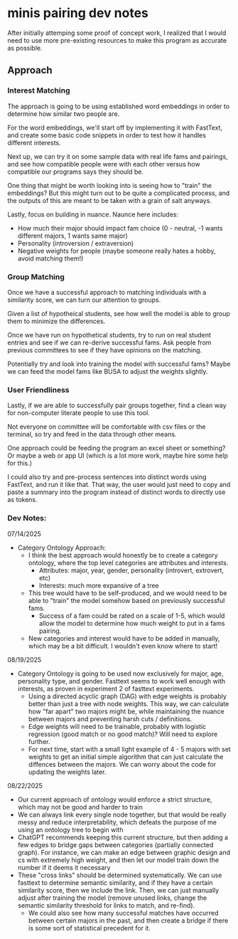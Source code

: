 # minis pairing dev notes

After initially attemping some proof of concept work, I realized that I would need to use more pre-existing resources to make this program as accurate as possible.

## Approach

### Interest Matching
The approach is going to be using established word embeddings in order to determine how similar two people are. 

For the word embeddings, we'll start off by implementing it with FastText, and create some basic code snippets in order to test how it handles different interests.

Next up, we can try it on some sample data with real life fams and pairings, and see how compatible people were with each other versus how compatible our programs says they should be.

One thing that might be worth looking into is seeing how to "train" the embeddings? But this might turn out to be quite a complicated process, and the outputs of this are meant to be taken with a grain of salt anyways.

Lastly, focus on building in nuance. Naunce here includes:
- How much their major should impact fam choice (0 - neutral, -1 wants different majors, 1 wants same major)
- Personality (introversion / extraversion)
- Negative weights for people (maybe someone really hates a hobby, avoid matching them!)

### Group Matching
Once we have a successful approach to matching individuals with a similarity score, we can turn our attention to groups.

Given a list of hypotheical students, see how well the model is able to group them to minimize the differences. 

Once we have run on hypothetical students, try to run on real student entries and see if we can re-derive successful fams. Ask people from previous committees to see if they have opinions on the matching.

Potentially try and look into training the model with successful fams? Maybe we can feed the model fams like BUSA to adjust the weights slightly.

### User Friendliness
Lastly, if we are able to successfully pair groups together, find a clean way for non-computer literate people to use this tool.

Not everyone on committee will be comfortable with csv files or the terminal, so try and feed in the data through other means.

One approach could be feeding the program an excel sheet or something? Or maybe a web or app UI (which is a lot more work, maybe hire some help for this.)

I could also try and pre-process sentences into distinct words using FastText, and run it like that. That way, the user would just need to copy and paste a summary into the program instead of distinct words to directly use as tokens.


### Dev Notes:
07/14/2025
- Category Ontology Approach:
    - I think the best approach would honestly be to create a category ontology, where the top level categories are attributes and interests.
        - Attributes: major, year, gender, personality (introvert, extrovert, etc)
        - Interests: much more expansive of a tree
    - This tree would have to be self-produced, and we would need to be able to "train" the model somehow based on previously successful fams.
        - Success of a fam could be rated on a scale of 1-5, which would allow the model to determine how much weight to put in a fams pairing.
    - New categories and interest would have to be added in manually, which may be a bit difficult. I wouldn't even know where to start!

08/19/2025
- Category Ontology is going to be used now exclusively for major, age, personality type, and gender. Fasttext seems to work well    enough with interests, as proven in experiment 2 of fasttext experiments.
    - Using a directed acyclic graph (DAG) with edge weights is probably better than just a tree with node weights. This way, we can calculate how "far apart" two majors might be, while maintaining the nuance between majors and preventing harsh cuts / definitions.
    - Edge weights will need to be trainable, probably with logistic regression (good match or no good match)? Will need to explore further.
    - For next time, start with a small light example of 4 - 5 majors with set weights to get an initial simple algorithm that can just calculate the diffences between the majors. We can worry about the code for updating the weights later.

08/22/2025
- Our current approach of ontology would enforce a strict structure, which may not be good and harder to train
- We can always link every single node together, but that would be really messy and reduce interpretability, which
  defeats the purpose of me using an ontology tree to begin with
- ChatGPT recommends keeping this current structure, but then adding a few edges to bridge gaps between categories
  (partially connected graph). For instance, we can make an edge between graphic design and cs with extremely high
  weight, and then let our model train down the number if it deems it necessary
- These "cross links" should be determined systematically. We can use fasttext to determine semantic similarity, and
  if they have a certain similarity score, then we include the link. Then, we can just manually adjust after training
  the model (remove unused links, change the semantic similarity threshold for links to match, and re-find).
    - We could also see how many successful matches have occurred between certain majors in the past, and then create a bridge if there is some sort of statistical precedent for it.


